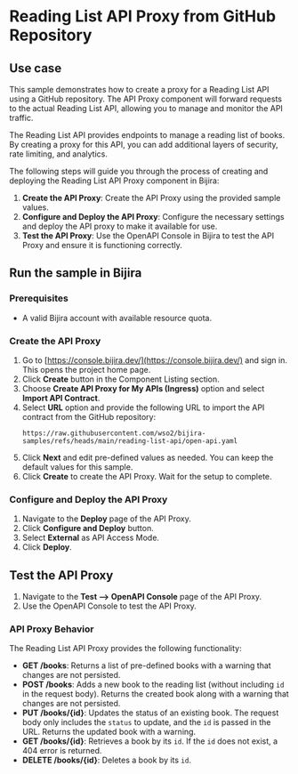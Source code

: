 # Reading List API Proxy from GitHub Repository

## Use case

This sample demonstrates how to create a proxy for a Reading List API using a GitHub repository. 
The API Proxy component will forward requests to the actual Reading List API, allowing you to manage and monitor the API traffic.

The Reading List API provides endpoints to manage a reading list of books. 
By creating a proxy for this API, you can add additional layers of security, rate limiting, and analytics.

The following steps will guide you through the process of creating and deploying the Reading List API Proxy component in Bijira:

1. **Create the API Proxy**: Create the API Proxy using the provided sample values.
2. **Configure and Deploy the API Proxy**: Configure the necessary settings and deploy the API proxy to make it available for use.
3. **Test the API Proxy**: Use the OpenAPI Console in Bijira to test the API Proxy and ensure it is functioning correctly.

## Run the sample in Bijira

### Prerequisites

- A valid Bijira account with available resource quota.

### Create the API Proxy

1. Go to [https://console.bijira.dev/](https://console.bijira.dev/) and sign in. This opens the project home page.
2. Click **Create** button in the Component Listing section. 
3. Choose **Create API Proxy for My APIs (Ingress)** option and select **Import API Contract**.
4. Select **URL** option and provide the following URL to import the API contract from the GitHub repository:
   ```
   https://raw.githubusercontent.com/wso2/bijira-samples/refs/heads/main/reading-list-api/open-api.yaml
   ```
5. Click **Next** and edit pre-defined values as needed. You can keep the default values for this sample.
6. Click **Create** to create the API Proxy. Wait for the setup to complete.

### Configure and Deploy the API Proxy

1. Navigate to the **Deploy** page of the API Proxy.
2. Click **Configure and Deploy** button.
3. Select **External** as API Access Mode.
4. Click **Deploy**.

## Test the API Proxy

1. Navigate to the **Test --> OpenAPI Console** page of the API Proxy.
2. Use the OpenAPI Console to test the API Proxy.

### API Proxy Behavior

The Reading List API Proxy provides the following functionality:

- **GET /books**: Returns a list of pre-defined books with a warning that changes are not persisted.
- **POST /books**: Adds a new book to the reading list (without including `id` in the request body). Returns the created book along with a warning that changes are not persisted.
- **PUT /books/{id}**: Updates the status of an existing book. The request body only includes the `status` to update, and the `id` is passed in the URL. Returns the updated book with a warning.
- **GET /books/{id}**: Retrieves a book by its `id`. If the `id` does not exist, a 404 error is returned.
- **DELETE /books/{id}**: Deletes a book by its `id`.